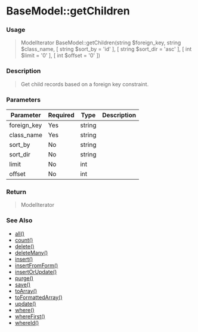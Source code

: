 
# BaseModel::getChildren 

### Usage

> ModelIterator BaseModel::getChildren(string $foreign_key, string $class_name, [ string $sort_by = 'id' ], [ string $sort_dir = 'asc' ], [ int $limit = '0' ], [ int $offset = '0' ])

### Description

> Get child records based on a foreign key constraint.

### Parameters

Parameter | Required | Type | Description
------------- |------------- |------------- |------------- 
foreign_key | Yes | string |
class_name | Yes | string |
sort_by | No | string |
sort_dir | No | string |
limit | No | int |
offset | No | int |

### Return
> ModelIterator 
### See Also

* [all()](all.md)
* [count()](count.md)
* [delete()](delete.md)
* [deleteMany()](deletemany.md)
* [insert()](insert.md)
* [insertFromForm()](insertfromform.md)
* [insertOrUpdate()](insertorupdate.md)
* [purge()](purge.md)
* [save()](save.md)
* [toArray()](toarray.md)
* [toFormattedArray()](toformattedarray.md)
* [update()](update.md)
* [where()](where.md)
* [whereFirst()](wherefirst.md)
* [whereId()](whereid.md)


